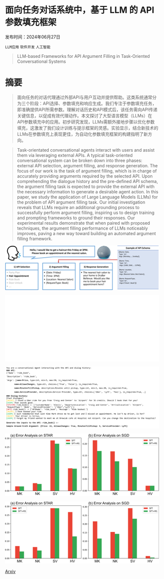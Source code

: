 # 面向任务对话系统中，基于 LLM 的 API 参数填充框架

发布时间：2024年06月27日

`LLM应用` `软件开发` `人工智能`

> LLM-based Frameworks for API Argument Filling in Task-Oriented Conversational Systems

# 摘要

> 面向任务的对话代理通过外部API与用户互动并提供帮助。这类系统通常分为三个阶段：API选择、参数填充和响应生成。我们专注于参数填充任务，即准确提供API所需参数。理解对话历史和API模式后，该任务需向API传递关键信息，以促成有效代理动作。本文探讨了大型语言模型（LLMs）在API参数填充中的应用。初步研究发现，LLMs需额外接地步骤以优化参数填充，这激发了我们设计训练与提示框架的灵感。实验显示，结合新技术的LLMs在参数填充上表现更佳，为自动化参数填充框架的构建指明了新方向。

> Task-orientated conversational agents interact with users and assist them via leveraging external APIs. A typical task-oriented conversational system can be broken down into three phases: external API selection, argument filling, and response generation. The focus of our work is the task of argument filling, which is in charge of accurately providing arguments required by the selected API. Upon comprehending the dialogue history and the pre-defined API schema, the argument filling task is expected to provide the external API with the necessary information to generate a desirable agent action. In this paper, we study the application of Large Language Models (LLMs) for the problem of API argument filling task. Our initial investigation reveals that LLMs require an additional grounding process to successfully perform argument filling, inspiring us to design training and prompting frameworks to ground their responses. Our experimental results demonstrate that when paired with proposed techniques, the argument filling performance of LLMs noticeably improves, paving a new way toward building an automated argument filling framework.

![面向任务对话系统中，基于 LLM 的 API 参数填充框架](../../../paper_images/2407.12016/x1.png)

![面向任务对话系统中，基于 LLM 的 API 参数填充框架](../../../paper_images/2407.12016/x2.png)

![面向任务对话系统中，基于 LLM 的 API 参数填充框架](../../../paper_images/2407.12016/x3.png)

![面向任务对话系统中，基于 LLM 的 API 参数填充框架](../../../paper_images/2407.12016/x4.png)

![面向任务对话系统中，基于 LLM 的 API 参数填充框架](../../../paper_images/2407.12016/x5.png)

[Arxiv](https://arxiv.org/abs/2407.12016)